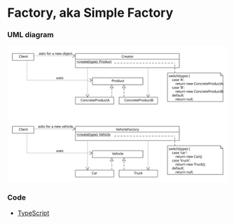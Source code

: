 # Factory, aka Simple Factory

### UML diagram
![simple factory](img/simple-factory.svg)

### Code
 - [TypeScript](simple-factory.ts)
